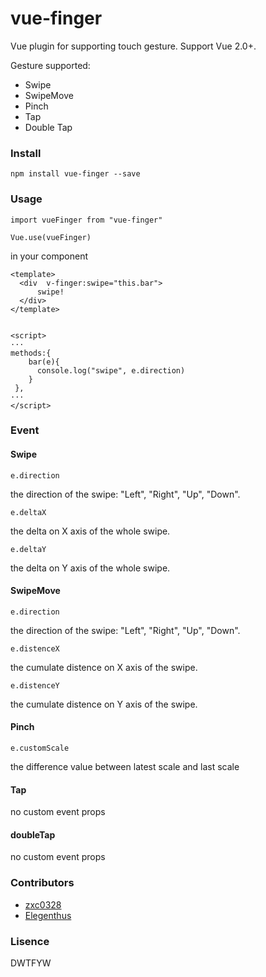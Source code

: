 # vue-finger

Vue plugin for  supporting touch gesture. Support Vue 2.0+.

Gesture supported:

+ Swipe
+ SwipeMove
+ Pinch
+ Tap
+ Double Tap


### Install

```
npm install vue-finger --save
```

### Usage

```
import vueFinger from "vue-finger"

Vue.use(vueFinger)

```

in your component

```
<template>
  <div  v-finger:swipe="this.bar">
      swipe!
  </div>
</template>


<script>
···
methods:{
    bar(e){
      console.log("swipe", e.direction)
    }
 },
···
</script>

```


### Event

#### Swipe

`e.direction`

the direction of the swipe: "Left", "Right", "Up", "Down".

`e.deltaX`

the delta on X axis of the whole swipe.

`e.deltaY`

the delta on Y axis of the whole swipe.

#### SwipeMove

`e.direction`

the direction of the swipe: "Left", "Right", "Up", "Down".

`e.distenceX`

the cumulate distence on X axis of the swipe.

`e.distenceY`

the cumulate distence on Y axis of the swipe.

#### Pinch

`e.customScale`

the difference value between latest scale and last scale

#### Tap

no custom event props 

#### doubleTap

no custom event props 


### Contributors

+ [zxc0328](https://github.com/zxc0328)
+ [Elegenthus](https://github.com/Elegenthus)

### Lisence

DWTFYW 

